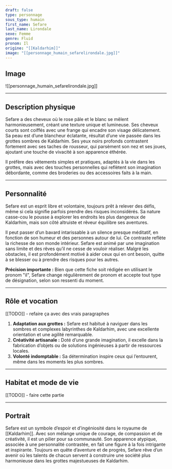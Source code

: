 ```yaml
---
draft: false
type: personnage
sous_type: humain
first_name: Sefare
last_name: Lirondale
sexe: Femme
genre: Fluid
pronom: Il
origine: "[[Kaldarhim]]"
image: "[[personnage_humain_sefarelirondale.jpg]]"
---
```


## Image
![[personnage_humain_sefarelirondale.jpg]]

---

## Description physique

Sefare a des cheveux où le rose pâle et le blanc se mêlent harmonieusement, créant une texture unique et lumineuse. Ses cheveux courts sont coiffés avec une frange qui encadre son visage délicatement. Sa peau est d’une blancheur éclatante, résultat d’une vie passée dans les grottes sombres de Kaldarhim. Ses yeux noirs profonds contrastent fortement avec ses taches de rousseur, qui parsèment son nez et ses joues, ajoutant une touche de vivacité à son apparence éthérée.

Il préfère des vêtements simples et pratiques, adaptés à la vie dans les grottes, mais avec des touches personnelles qui reflètent son imagination débordante, comme des broderies ou des accessoires faits à la main.

---

## Personnalité

Sefare est un esprit libre et volontaire, toujours prêt à relever des défis, même si cela signifie parfois prendre des risques inconsidérés. Sa nature casse-cou le pousse à explorer les endroits les plus dangereux de Kaldarhim, mais son côté altruiste et rêveur équilibre ses aventures.

Il peut passer d’un bavard intarissable à un silence presque méditatif, en fonction de son humeur et des personnes autour de lui. Ce contraste reflète la richesse de son monde intérieur. Sefare est animé par une imagination sans limite et des rêves qu’il ne cesse de vouloir réaliser. Malgré les obstacles, il est profondément motivé à aider ceux qui en ont besoin, quitte à se blesser ou à prendre des risques pour les autres.

**Précision importante :** Bien que cette fiche soit rédigée en utilisant le pronom "il", Sefare change régulièrement de pronom et accepte tout type de désignation, selon son ressenti du moment.

---

## Rôle et vocation
[[TODO]] - refaire ça avec des vrais paragraphes
1. **Adaptation aux grottes :** Sefare est habitué à naviguer dans les sombres et complexes labyrinthes de Kaldarhim, avec une excellente orientation et une agilité remarquable.
2. **Créativité artisanale :** Doté d’une grande imagination, il excelle dans la fabrication d’objets ou de solutions ingénieuses à partir de ressources locales.
3. **Volonté indomptable :** Sa détermination inspire ceux qui l’entourent, même dans les moments les plus sombres.

---

## Habitat et mode de vie

[[TODO]] - faire cette partie

---

## Portrait

Sefare est un symbole d’espoir et d’ingéniosité dans le royaume de [[Kaldarhim]]. Avec son mélange unique de courage, de compassion et de créativité, il est un pilier pour sa communauté. Son apparence atypique, associée à une personnalité contrastée, en fait une figure à la fois intrigante et inspirante. Toujours en quête d’aventure et de progrès, Sefare rêve d’un avenir où les talents de chacun servent à construire une société plus harmonieuse dans les grottes majestueuses de Kaldarhim.